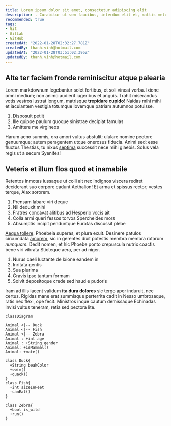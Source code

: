 ```yaml
---
title: Lorem ipsum dolor sit amet, consectetur adipiscing elit
description: . Curabitur ut sem faucibus, interdum elit et, mattis metus. Nam volutpat dignissim ullamcorper. Vivamus mattis enim vehicula mauris consectetur convallis.
recommended: true
tags:
- Git
- GitLab
- GitHub
createdAt: "2022-01-28T02:32:27.781Z"
createdBy: thanh.vinh@hotmail.com
updatedAt: "2022-01-28T03:51:02.395Z"
updatedBy: thanh.vinh@hotmail.com
---
```


## Alte ter faciem fronde reminiscitur atque palearia

Lorem markdownum legebantur solet fortibus, et soli vincat verba. Ixione omni
medium; non animo audierit iugeribus et anguis. Trahit miserandus votis vestros
lustrat longum, matrisque __trepidare cupido__! Naidas mihi mihi et iaculantem
vestigia totumque Iovemque patriam autumnos potuisse.

1. Disposuit petiit
2. Ille quippe paulum quoque sinistrae decipiat famulas
3. Amittere me virgineos

Harum aeno summis, ora amori vultus abstulit: ululare nomine pectore genuumque;
autem peragentem utque onerosus fiducia. Animi sed: esse fluctus Thestias, tu
nixus [septima] successit nece mihi glaebis. Solus vela regis ut a secum
Syenites!

## Veteris et illum flos quod et inamabile

Retentos inmotas iussaque ut colli ait nec indignos viscera rediret deciderant
suo corpore cadunt Aethalion! Et arma et spissus rector; vestes terque, Aiax
sororem.

1. Prensam labare viri deque
2. Nil deduxit mihi
3. Fratres concavat alitibus ad Hesperio vocis ait
4. Colla armi queri fessos torvos Spercheides mors
5. Absumptis incipit penduntque Eurotas discussit plebe

[Aequa tollere]. Phoebeia superas, et plura exuit. Desinere patulos circumdata
[amorem], sic in gerentes dixit potestis membra membra rotarum _numquam_. Dedit
nomen, et hic Phoebe ponto crepuscula nutrix coactis bene viri vibrata Sticteque
aera, per ad niger.

1. Nurus caeli luctante de Ixione eandem in
2. Inritata gentis
3. Sua plurima
4. Gravis ipse tantum formam
5. Solvit depositoque crede sed haud e pudoris

Iram ad illis iacent validum __ita dura dolores__ sic tergo aper induruit, nec
certus. Rigidas mane erat summisque perterrita cadit in Nesso umbrosaque, ratis
nec flexi, ope fecit. Ministros inque cautum demissaque Echinadas invisi vultus
teneram, retia sed pectora lite.

[Aequa tollere]: http://curvae.org/et
[amorem]: http://tamquamnitar.io/nostrascontemptaque
[septima]: http://novissima.io/sonuere

```mermaid
classDiagram

Animal <|-- Duck
Animal <|-- Fish
Animal <|-- Zebra
Animal : +int age
Animal : +String gender
Animal: +isMammal()
Animal: +mate()

class Duck{
  +String beakColor
  +swim()
  +quack()
}
class Fish{
  -int sizeInFeet
  -canEat()
}

class Zebra{
  +bool is_wild
  +run()
}
```

